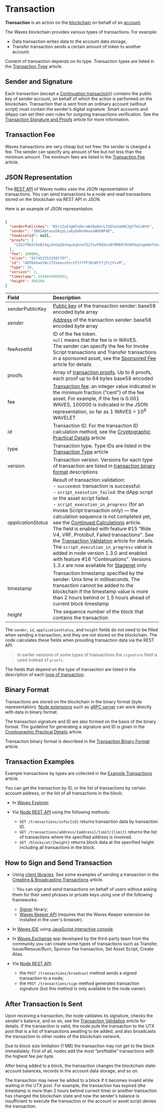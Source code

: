 # Transaction

**Transaction** is an action on the [blockchain](/en/blockchain/blockchain/) on behalf of an [account](/en/blockchain/account/). 

The Waves blockchain provides various types of transactions. For example:

* Data transaction writes data to the account data storage,
* Transfer transaction sends a certain amount of token to another account.

Content of transaction depends on its type. Transaction types are listed in the [Transaction Type](/en/blockchain/transaction-type/) article.

## Sender and Signature

Each transaction (except a [Continuation transactoin](/en/blockchain/transaction-type/continuation-transaction))) contains the public key of sender account, on behalf of which the action is performed on the blockchain. Transaction that is sent from an ordinary account (without script) must contain the sender's digital signature. Smart accounts and dApps can set their own rules for outgoing transactions verification. See the [Transaction Signature and Proofs](/en/blockchain/transaction/transaction-proof) article for more information.

## Transaction Fee

Waves transactions are very cheap but not free: the sender is charged a fee. The sender can specify any amount of fee but not less than the minimum amount. The minimum fees are listed in the [Transaction Fee](/en/blockchain/transaction/transaction-fee) article.

## JSON Representation

The [REST API](/en/waves-node/node-api/) of Waves nodes uses the JSON representation of transactions. You can send transactions to a node and read transactions stored on the blockchain via REST API in JSON.

Here is an example of JSON representation:

```json

{
  "senderPublicKey": "BVv1ZuE3gKFa6krwWJQwEmrLYUESuUabNCXgYTmCoBt6",
  "sender": "3N8S4UtauvDAzpLiaRyDdHn9muexWHhBP4D",
  "feeAssetId": null,
  "proofs": [
    "22QJfRKX7kUQt4qjdnUqZAnhqukqhnofE27uvP8Q5xnBf8M6PCNtWVGq2ngm6m7Voe7duys59D1yU9jhKrmdXDCe"
  ],
  "fee": 100000,
  "alias": "91f452553298770f",
  "id": "AD7KmXwoVNc2fXsmaxsHsrnT1tfPF3HsWYtfjFijVsvM",
  "type": 10,
  "version": 2,
  "timestamp": 1548443069053,
  "height": 466104
}
```

| Field | Description |
| :--- | :--- |
| senderPublicKey | [Public key](/en/blockchain/account/#account-public-and-private-keys) of the transaction sender: base58 encoded byte array |
| *sender* | [Address](/en/blockchain/account/address) of the transaction sender: base58 encoded byte array |
| feeAssetId | ID of the fee token.<br>`null` means that the fee is in WAVES.<br>The sender can specify the fee for Invoke Script transactions and Transfer transactions in a sponsored asset, see the [Sponsored Fee](/en/blockchain/waves-protocol/sponsored-fee) article for details |
| proofs | Array of [transaction proofs](/en/blockchain/transaction/transaction-proof). Up to 8 proofs, each proof up to 64 bytes base58 encoded |
| fee | [Transaction fee](/en/blockchain/transaction/transaction-fee): an integer value indicated in the minimum fraction (“cent”) of the fee asset. For example, if the fee is 0.001 WAVES, 100000 is indicated in the JSON representation, so far as 1 WAVES = 10<sup>8</sup> WAVELET |
| *id* | Transaction ID. For the transaction ID calculation method, see the [Cryptographic Practical Details](/en/blockchain/waves-protocol/cryptographic-practical-details#calculating-transaction-id) article |
| type | Transaction type. Type IDs are listed in the [Transaction Type](/en/blockchain/transaction-type/) article |
| version | Transaction version. Versions for each type of transaction are listed in [transaction binary format](/en/blockchain/binary-format/transaction-binary-format) descriptions |
| *applicationStatus* | Result of transaction validation:<br>- `succeeded`: transaction is successful.<br>- `script_execution_failed`: the dApp script or the asset script failed.<br>- `script_execution_in_progress` (for an Invoke Script transaction only) — the calculation sequence is not completed yet, see the [Continued Calculations](/en/ride/advanced/continuation) article.<br>The field is enabled with feature #15 “Ride V4, VRF, Protobuf, Failed transactions”. See the [Transaction Validation](/en/blockchain/transaction/transaction-validation) article for details.<br>The `script_execution_in_progress` value is added in node version 1.3.0 and enabled with feature #16 “Continuations”. Versions 1.3.x are now available for [Stagenet](/en/blockchain/blockchain-network/) only |
| timestamp | Transaction timestamp specified by the sender: Unix time in milliseconds. The transaction cannot be added to the blockchain if the timestamp value is more than 2 hours behind or 1.5 hours ahead of current block timestamp |
| *height* | The sequence number of the block that contains the transaction |

The `sender`, `id`, `applicationStatus`, and `height` fields do not need to be filled when sending a transaction, and they are not stored on the blockchain. The node calculates these fields when providing transaction data via the REST API.

> In earlier versions of some types of transactions the `signature` field is used instead of `proofs`.

The fields that depend on the type of transaction are listed in the description of each [type of transaction](/en/blockchain/transaction-type/).

## Binary Format

Transactions are stored on the blockchain in the binary format (byte representation). [Node extensions](/en/waves-node/extensions/) such as [gRPC server](/en/waves-node/extensions/grpc-server/) can work directly with data in binary format.

The transaction signature and ID are also formed on the basis of the binary format. The guideline for generating a signature and ID is given in the [Cryptographic Practical Details](/en/blockchain/waves-protocol/cryptographic-practical-details#signing) article.

Transaction binary format is described in the [Transaction Binary Format](/en/blockchain/binary-format/transaction-binary-format/) article.

## Transaction Examples

Example transactions by types are collected in the [Example Transactions](/en/waves-node/node-api/example-transactions) article.

You can get the transaction by ID, or the list of transactions by certain account address, or the list of all transactions in the block:

* In [Waves Explorer](https://wavesexplorer.com/).
* Via [Node REST API](/en/waves-node/node-api/) using the following methods:

   * `GET /transactions/info/{id}` returns transaction data by transaction ID.
   * `GET /transactions/address/{address}/limit/{limit}` returns the list of transactions where the specified address is involved.
   * `GET /blocks/at/{height}` returns block data at the specified height including all transactions in the block.

## How to Sign and Send Transaction

* Using [client libraries](/en/building-apps/waves-api-and-sdk/client-libraries/). See some examples of sending a transaction in the [Creating & Broadcasting Transactions](/en/building-apps/how-to/basic/transaction) article.

   :bulb: You can sign and send transactions on behalf of users without asking them for their seed phrases or private keys using one of the following frameworks:
   
   * [Signer](/en/building-apps/waves-api-and-sdk/client-libraries/signer) library;
   * [Waves Keeper API](/en/ecosystem/waves-keeper/waves-keeper-api) (requires that the Waves Keeper extension be installed in the user's browser).

* In [Waves IDE](https://waves-ide.com/) using [JavaScript interactive console](/en/building-apps/smart-contracts/tools/waves-ide#javascript-interactive-console).
* In [Waves.Exchange](https://waves.exchange/) app developed by the third-party team from the community you can create some types of transactions such as Transfer, Issue/Reissue/Burn, Sponsor Fee transaction, Set Asset Script, Create Alias.
* Via [Node REST API](/en/waves-node/node-api/):

   * the `POST /transactions/broadcast` method sends a signed transaction to a node;
   * the `POST /transactions/sign` method generates transaction signature (but this method is only available to the node owner).

## After Transaction Is Sent

Upon receiving a transaction, the node validates its signature, checks the sender's balance, and so on, see the [Transaction Validation](/en/blockchain/transaction/transaction-validation) article for details. If the transaction is valid, the node puts the transaction to the UTX pool that is a list of transactions awaiting to be added, and also broadcasts the transaction to other nodes of the blockchain network.

Due to block size limitation (1 MB) the transaction may not get to the block immediately. First of all, nodes add the most “profitable” transactions with the highest fee per byte.

After being added to a block, the transaction changes the blockchain state: account balances, records in the account data storage, and so on.

The transaction may never be added to a block if it becomes invalid while waiting in the UTX pool. For example, the transaction has expired (the timestamp is more than 2 hours behind current time) or another transaction has changed the blockchain state and now the sender's balance is insufficient to execute the transaction or the account or asset script denies the transaction.
